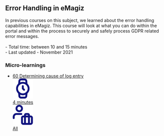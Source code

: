 <div class="ez-academy">
	<div class="ez-academy__body">
		<main class="master">
	<h2 class="title">Error Handling in eMagiz</h2>
    <p>
       In previous courses on this subject, we learned about the error handling capabilities in eMagiz. This course will look at what you can do within the portal and within the process to securely and safely process GDPR related error messages.
        </br></br>
        - Total time: between 10 and 15 minutes
        </br>
        - Last updated - November 2021
    </p>
    <h3 class="title">Micro-learnings</h3>
    <ul class="strip-container">
		<li class="strip">
			<a href="../../docs/microlearning/advanced-active-monitoring-determining-cause-of-log-entry" class="strip__link">
				<label for="" class="strip__label">
					<span>60</span>
					Determining cause of log entry
				</label>
				<div class="strip__attribute">
					<img class="strip__attribute-icon strip__attribute-icon--duration" src="../../img/microlearning/academy_index/icon-duration32.svg"/>
					<div class="strip__attribute-label">4 minutes</div>
				</div>
				<div class="strip__attribute">
					<img class="strip__attribute-icon strip__attribute-icon--roles" src="../../img/microlearning/academy_index/icon-roles32.svg"/>
					<div class="strip__attribute-label">All</div>
				</div>
			</a>
		</li>				
    </ul>
    </main>
    </div>
</div>